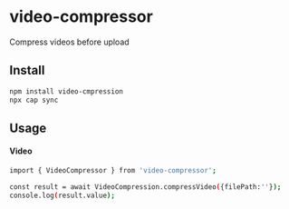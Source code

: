 # video-compressor

Compress videos before upload

## Install

```bash
npm install video-cmpression
npx cap sync
```

## Usage

#### Video

```bash
import { VideoCompressor } from 'video-compressor';

const result = await VideoCompression.compressVideo({filePath:''});
console.log(result.value);
```
